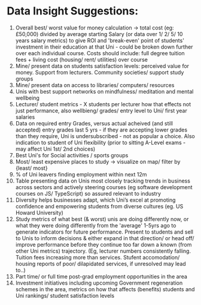 # Data Insight Suggestions:

1. Overall best/ worst value for money calculation -> total cost (eg: £50,000) divided by average starting Salary (or data over 1/ 2/ 5/ 10 years salary metrics) to give ROI and 'break-even' point of students' investment in their education at that Uni - could be broken down further over each individual course.
Costs should include: full degree tuition fees + living cost (housing/ rent/ utilities) over course
2. Mine/ present data on students satisfaction levels: perceived value for money. Support from lecturers. Community societies/ support study groups
3. Mine/ present data on access to libraries/ computers/ resources
4. Unis with best support networks on mindfulness/ meditation and mental wellbeing 
5. Lecturer/ student metrics - X students per lecturer how that effects not just performance, also wellbieng/ grades/ entry level to Uni/ first year salaries
6. Data on required entry Grades, versus actual acheived (and still accepted) entry grades last 5 yrs - if they are accepting lower grades than they require, Uni is undersubscribed - not as popular a choice. Also indication to student of Uni flexibility (prior to sitting A-Level exams - may affect Uni 1st/ 2nd choices)
7. Best Uni's for Social activities / sports groups
8. Most/ least expensive places to study -> visualize on map/ filter by {least/ most}
9. % of Uni leavers finding employment within next 12m
10. Table presenting data on Unis most closely tracking trends in business across sectors and actively steering courses (eg software development courses on JS/ TypeScript) so assured relevant to industry
11. Diversity helps businesses adapt, which Uni’s excel at promoting confidence and empowering students from diverse cultures (eg. US Howard University)
12. Study metrics of what best (& worst) unis are doing differently now, or what they were doing differently from the 'average' 1-5yrs ago to generate indicators for future performance. Present to students and sell to Unis to inform decisions & either expand in that direction/ or head off/ improve performance before they continue too far down a known (from other Uni metrics) trajectory. (Eg, lecturer numbers consistently falling. Tuition fees increasing more than services. Stufent accomodation/ housing reports of poor/ dilapidated services, if unresolved may lead to..)
13. Part time/ or full time post-grad employment opportunities in the area
14. Investment initiatives including upcoming Government regeneration schemes in the area, metrics on how that affects (benefits) students and Uni rankings/ student satisfaction levels
